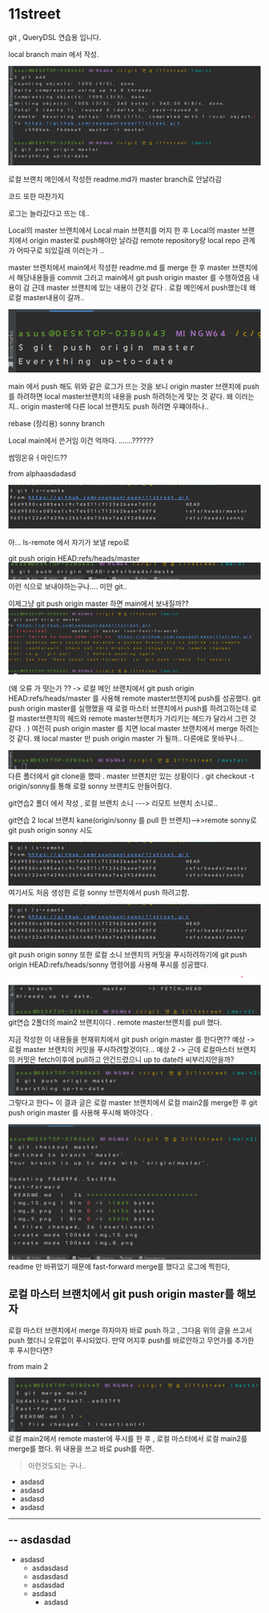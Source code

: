 # 11street

git , QueryDSL 연습용 입니다. 





local branch main 에서 작성.

![img.png](img.png)

로컬 브랜치 메인에서 작성한 readme.md가 master branch로 안날라감

코드 또한 마찬가지 

로그는 늘라갔다고 뜨는 데..

Local의 master 브랜치에서 Local main 브랜치를 머지 한 후
Local의 master 브랜치에서  origin master로 push해야만 날라감
remote repository랑 local repo 관계가 어따구로 되있길래 이러는가 ..

master 브랜치에서 main에서 작성한 readme.md 를 merge 한 후
master 브랜치에서 해당내용들을 commit 
그러고 main에서  git push origin master 를 수행하였음
내용이 감 근데 master 브랜치에 있는 내용이 간것 같다 . 
로컬 메인에서 push했는데 왜 로컬 master내용이 갈까..

![img_1.png](img_1.png)

main 에서 push 해도 위와 같은 로그가 뜨는 것을 보니 
origin master 브랜치에 push 를 하려하면 local master브랜치의 내용을
push 하려하는게 맞는 것 같다. 
왜 이러는지.. origin master에 다른 local 브랜치도 push 하려면 우쨰야하나..



rebase (정리용)
sonny branch 

Local  main에서 쓴거임 
이건 억까다.
.......??????



썸띵온유ㅓ마인드??

from alphaasdadasd


![img_2.png](img_2.png)

아... ls-remote 에서 자기가 보낼 repo로

git push origin HEAD:refs/heads/master
![img_4.png](img_4.png)
이런 식으로 보내야하는구나.... 미안 git..

이제그냥 git push origin master 하면 main에서 보내질까??
![img_5.png](img_5.png)

(왜 오류 가 떳는가 ?? -> 로컬 메인 브랜치에서 git push origin HEAD:refs/heads/master 를 사용해
remote master브랜치에 push를 성공했다.
git push origin master를 실행했을 때 로컬 마스터 브랜치에서 push를 하려고하는데 
로컬 master브랜치의 헤드와 remote master브랜치가 가리키는 헤드가 달라서 그런 것 같다 .
)
여전히 push origin master 를 치면
local master 브랜치에서 merge 하려는 것 같다.
왜 local master 만 push origin master 가 될까.. 다른애로 못바꾸나...


![img_7.png](img_7.png)
다른 폴더에서 git clone을 했따 .
master 브랜치만 있는 상황이다 .
git checkout -t origin/sonny를 통해 
로컬 sonny 브랜치도 만들어줬다.


git연습2 폴더 에서 작성 , 로컬 브랜치 소니 ---> 리모트 브랜치 소니로..

git연습 2 local 브랜치 kane(origin/sonny 를 pull 한 브랜치)-->>remote sonny로
git push origin sonny 시도

![img_2.png](img_2.png)
여기서도 처음 생성한 로컬 sonny 브랜치에서 push 하려고함.


![img_3.png](img_3.png)
git push origin sonny 또한 로컬 소니 브랜치의 커밋을 푸시하려하기에
git push origin HEAD:refs/heads/sonny 명령어를 사용해 푸시를 성공했다.


![img_8.png](img_8.png)
git연습 2폴더의 main2 브랜치이다 . remote master브랜치를 pull 했다.

지금 작성한 이 내용들을 현재위치에서 git push origin master 를 한다면??
예상 -> 로컬 master 브랜치의 커밋을 푸시하려할것이다...
예상 2 -> 근데 로컬마스터 브랜치의 커밋은 fetch이후에 pull하고 안건드렸으니 up to date라 씨부리지안을까?
![img_10.png](img_10.png)
그렇다고 한다~ 
이 결과 글은 로컬 master 브랜치에서 로컬 main2를 merge한 후 
git push origin master 를 사용해 푸시해 봐야것다 .

![img_11.png](img_11.png)
readme 만 바뀌었기 때문에 fast-forward merge를 했다고 로그에 찍힌다,

로컬 마스터 브랜치에서 git push origin master를 해보자
----
로컬 마스터 브랜치에서 merge 하자마자 바로  push 하고 ,
그다음 위의 글을 쓰고서 push 했더니 오류없이 푸시되었다. 
만약 머지후 push를 바로안하고 무언가를 추가한 후 푸시한다면?


from main 2

![img_12.png](img_12.png)
로컬 main2에서 remote master에 푸시를 한 후 , 
로컬 마스터에서 로컬 main2를  merge를 했다.
위 내용을 쓰고 바로 push를 하면.

> 이런것도되는 구나..

- asdasd
- asdasd
- asdasd
- asdasd
____

-- asdasdad
- 

* asdasd
  * asdasdasd
  * asdasdasd
  * asdasdad
  * asdasd
    * asdasd       
    
